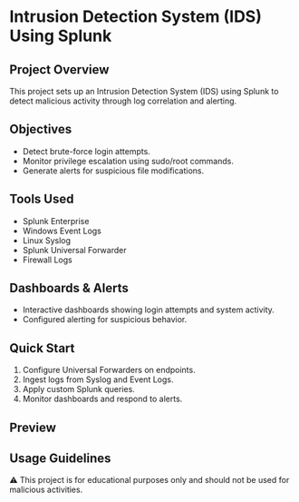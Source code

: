 # Intrusion Detection System (IDS) Using Splunk

##  Project Overview
This project sets up an Intrusion Detection System (IDS) using Splunk to detect malicious activity through log correlation and alerting.

##  Objectives
- Detect brute-force login attempts.
- Monitor privilege escalation using sudo/root commands.
- Generate alerts for suspicious file modifications.

##  Tools Used
- Splunk Enterprise
- Windows Event Logs
- Linux Syslog
- Splunk Universal Forwarder
- Firewall Logs

##  Dashboards & Alerts
- Interactive dashboards showing login attempts and system activity.
- Configured alerting for suspicious behavior.

##  Quick Start
1. Configure Universal Forwarders on endpoints.
2. Ingest logs from Syslog and Event Logs.
3. Apply custom Splunk queries.
4. Monitor dashboards and respond to alerts.

## Preview


##  Usage Guidelines
⚠️ This project is for educational purposes only and should not be used for malicious activities.

